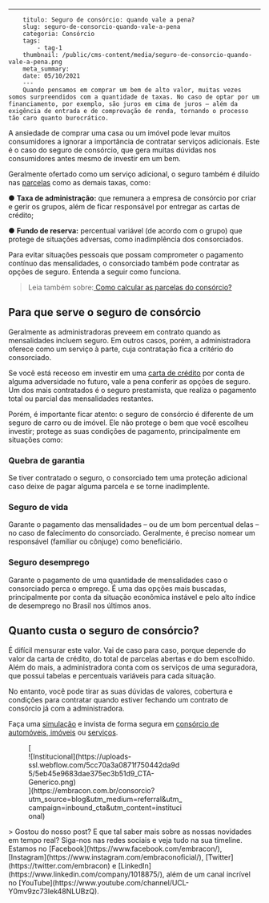 ---
        titulo: Seguro de consórcio: quando vale a pena?
        slug: seguro-de-consorcio-quando-vale-a-pena
        categoria: Consórcio
        tags:
            - tag-1
        thumbnail: /public/cms-content/media/seguro-de-consorcio-quando-vale-a-pena.png
        meta_summary: 
        date: 05/10/2021
        ---
        Quando pensamos em comprar um bem de alto valor, muitas vezes somos surpreendidos com a quantidade de taxas. No caso de optar por um financiamento, por exemplo, são juros em cima de juros – além da exigência de entrada e de comprovação de renda, tornando o processo tão caro quanto burocrático.

A ansiedade de comprar uma casa ou um imóvel pode levar muitos consumidores a ignorar a importância de contratar serviços adicionais. Este é o caso do seguro de consórcio, que gera muitas dúvidas nos consumidores antes mesmo de investir em um bem.

Geralmente ofertado como um serviço adicional, o seguro também é diluído nas [parcelas](https://www.embracon.com.br/blog/parcela-de-consorcio-tem-juros) como as demais taxas, como:

● **Taxa de administração:** que remunera a empresa de consórcio por criar e gerir os grupos, além de ficar responsável por entregar as cartas de crédito;

● **Fundo de reserva:** percentual variável (de acordo com o grupo) que protege de situações adversas, como inadimplência dos consorciados.

Para evitar situações pessoais que possam comprometer o pagamento contínuo das mensalidades, o consorciado também pode contratar as opções de seguro. Entenda a seguir como funciona.

> Leia também sobre:[ Como calcular as parcelas do consórcio?](https://www.embracon.com.br/blog/como-calcular-as-parcelas-no-consorcio)

**Para que serve o seguro de consórcio**
----------------------------------------

Geralmente as administradoras preveem em contrato quando as mensalidades incluem seguro. Em outros casos, porém, a administradora oferece como um serviço à parte, cuja contratação fica a critério do consorciado.

Se você está receoso em investir em uma [carta de crédito](https://www.embracon.com.br/conhecaoconsorcio/o-que-e-carta-de-credito) por conta de alguma adversidade no futuro, vale a pena conferir as opções de seguro. Um dos mais contratados é o seguro prestamista, que realiza o pagamento total ou parcial das mensalidades restantes.

Porém, é importante ficar atento: o seguro de consórcio é diferente de um seguro de carro ou de imóvel. Ele não protege o bem que você escolheu investir; protege as suas condições de pagamento, principalmente em situações como:

### Quebra de garantia

Se tiver contratado o seguro, o consorciado tem uma proteção adicional caso deixe de pagar alguma parcela e se torne inadimplente.

### Seguro de vida

Garante o pagamento das mensalidades – ou de um bom percentual delas – no caso de falecimento do consorciado. Geralmente, é preciso nomear um responsável (familiar ou cônjuge) como beneficiário.

### Seguro desemprego

Garante o pagamento de uma quantidade de mensalidades caso o consorciado perca o emprego. É uma das opções mais buscadas, principalmente por conta da situação econômica instável e pelo alto índice de desemprego no Brasil nos últimos anos.

Quanto custa o seguro de consórcio?
-----------------------------------

É difícil mensurar este valor. Vai de caso para caso, porque depende do valor da carta de crédito, do total de parcelas abertas e do bem escolhido. Além do mais, a administradora conta com os serviços de uma seguradora, que possui tabelas e percentuais variáveis para cada situação.

No entanto, você pode tirar as suas dúvidas de valores, cobertura e condições para contratar quando estiver fechando um contrato de consórcio já com a administradora.

Faça uma [simulação](https://www.embracon.com.br/blog/simulacao-de-consorcio) e invista de forma segura em [consórcio de automóveis](https://www.embracon.com.br/consorcio-de-carros),[ imóveis](https://www.embracon.com.br/consorcio-de-imoveis) ou [serviços](https://www.embracon.com.br/consorcio-servicos).

<figure class="w-richtext-figure-type-image w-richtext-align-center" style="max-width:310px">[<div>![Institucional](https://uploads-ssl.webflow.com/5cc70a3a0871f750442da9d5/5eb45e9683dae375ec3b51d9_CTA-Generico.png)</div>](https://embracon.com.br/consorcio?utm_source=blog&utm_medium=referral&utm_campaign=inbound_cta&utm_content=institucional)</figure>> Gostou do nosso post? E que tal saber mais sobre as nossas novidades em tempo real? Siga-nos nas redes sociais e veja tudo na sua timeline. Estamos no [Facebook](https://www.facebook.com/embracon/), [Instagram](https://www.instagram.com/embraconoficial/), [Twitter](https://twitter.com/embracon) e [LinkedIn](https://www.linkedin.com/company/1018875/), além de um canal incrível no [YouTube](https://www.youtube.com/channel/UCL-Y0mv9zc73Iek48NLUBzQ).
        